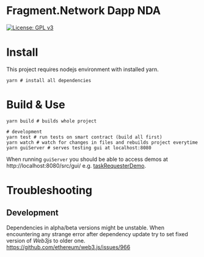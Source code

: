 # Fragment.Network Dapp NDA

[![License: GPL v3](https://img.shields.io/badge/License-GPL%20v3-blue.svg)](http://www.gnu.org/licenses/gpl-3.0)

# Install
This project requires nodejs environment with installed yarn.
```
yarn # install all dependencies
```

# Build & Use
```
yarn build # builds whole project

# development
yarn test # run tests on smart contract (build all first)
yarn watch # watch for changes in files and rebuilds project everytime
yarn guiServer # serves testing gui at localhost:8080
```

When running `guiServer` you should be able to access demos at http://localhost:8080/src/gui/
e.g. [taskRequesterDemo](http://localhost:8080/src/gui/taskRequesterDemo.html).

# Troubleshooting

## Development
Dependencies in alpha/beta versions might be unstable. When encountering any strange error after dependency update
try to set fixed version of *Web3js* to older one.
https://github.com/ethereum/web3.js/issues/966
